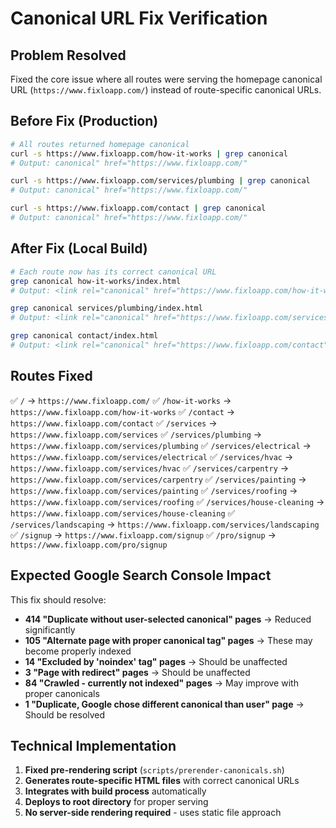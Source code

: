 # Canonical URL Fix Verification

## Problem Resolved
Fixed the core issue where all routes were serving the homepage canonical URL (`https://www.fixloapp.com/`) instead of route-specific canonical URLs.

## Before Fix (Production)
```bash
# All routes returned homepage canonical
curl -s https://www.fixloapp.com/how-it-works | grep canonical
# Output: canonical" href="https://www.fixloapp.com/"

curl -s https://www.fixloapp.com/services/plumbing | grep canonical
# Output: canonical" href="https://www.fixloapp.com/"

curl -s https://www.fixloapp.com/contact | grep canonical
# Output: canonical" href="https://www.fixloapp.com/"
```

## After Fix (Local Build)
```bash
# Each route now has its correct canonical URL
grep canonical how-it-works/index.html
# Output: <link rel="canonical" href="https://www.fixloapp.com/how-it-works"/>

grep canonical services/plumbing/index.html
# Output: <link rel="canonical" href="https://www.fixloapp.com/services/plumbing"/>

grep canonical contact/index.html
# Output: <link rel="canonical" href="https://www.fixloapp.com/contact"/>
```

## Routes Fixed
✅ `/` → `https://www.fixloapp.com/`
✅ `/how-it-works` → `https://www.fixloapp.com/how-it-works`
✅ `/contact` → `https://www.fixloapp.com/contact`
✅ `/services` → `https://www.fixloapp.com/services`
✅ `/services/plumbing` → `https://www.fixloapp.com/services/plumbing`
✅ `/services/electrical` → `https://www.fixloapp.com/services/electrical`
✅ `/services/hvac` → `https://www.fixloapp.com/services/hvac`
✅ `/services/carpentry` → `https://www.fixloapp.com/services/carpentry`
✅ `/services/painting` → `https://www.fixloapp.com/services/painting`
✅ `/services/roofing` → `https://www.fixloapp.com/services/roofing`
✅ `/services/house-cleaning` → `https://www.fixloapp.com/services/house-cleaning`
✅ `/services/landscaping` → `https://www.fixloapp.com/services/landscaping`
✅ `/signup` → `https://www.fixloapp.com/signup`
✅ `/pro/signup` → `https://www.fixloapp.com/pro/signup`

## Expected Google Search Console Impact
This fix should resolve:
- **414 "Duplicate without user-selected canonical" pages** → Reduced significantly
- **105 "Alternate page with proper canonical tag" pages** → These may become properly indexed
- **14 "Excluded by 'noindex' tag" pages** → Should be unaffected
- **3 "Page with redirect" pages** → Should be unaffected  
- **84 "Crawled - currently not indexed" pages** → May improve with proper canonicals
- **1 "Duplicate, Google chose different canonical than user" page** → Should be resolved

## Technical Implementation
1. **Fixed pre-rendering script** (`scripts/prerender-canonicals.sh`)
2. **Generates route-specific HTML files** with correct canonical URLs
3. **Integrates with build process** automatically
4. **Deploys to root directory** for proper serving
5. **No server-side rendering required** - uses static file approach